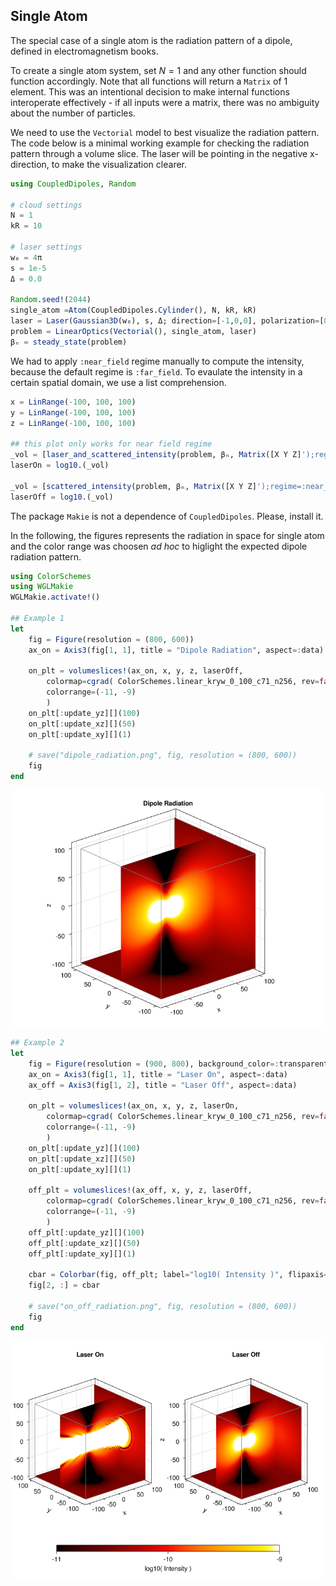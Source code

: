 ## Single Atom

The special case of a single atom is the radiation pattern of a dipole, defined in electromagnetism books.

To create a single atom system, set $N=1$ and any other function should function accordingly. Note that all functions will return a `Matrix` of 1 element. This was an intentional decision to make internal functions interoperate effectively - if all inputs were a matrix, there was no ambiguity about the number of particles.

We need to use the `Vectorial` model to best visualize the radiation pattern. The code below is a minimal working example for checking the radiation pattern through a volume slice. The laser will be pointing in the negative x-direction, to make the visualization clearer.

```julia
using CoupledDipoles, Random

# cloud settings
N = 1
kR = 10

# laser settings
w₀ = 4π
s = 1e-5
Δ = 0.0

Random.seed!(2044)
single_atom =Atom(CoupledDipoles.Cylinder(), N, kR, kR)
laser = Laser(Gaussian3D(w₀), s, Δ; direction=[-1,0,0], polarization=[0,0,1])
problem = LinearOptics(Vectorial(), single_atom, laser)
βₙ = steady_state(problem)
```

We had to apply `:near_field` regime manually to compute the intensity, because the default regime is `:far_field`. To evaulate the intensity in a certain spatial domain, we  use a list comprehension.

```julia
x = LinRange(-100, 100, 100)
y = LinRange(-100, 100, 100)
z = LinRange(-100, 100, 100)

## this plot only works for near field regime
_vol = [laser_and_scattered_intensity(problem, βₙ, Matrix([X Y Z]');regime=:near_field)[1] for X ∈ x, Y ∈ y, Z ∈ z]
laserOn = log10.(_vol)

_vol = [scattered_intensity(problem, βₙ, Matrix([X Y Z]');regime=:near_field)[1] for X ∈ x, Y ∈ y, Z ∈ z]
laserOff = log10.(_vol)
```


The package `Makie` is not a dependence of `CoupledDipoles`. Please, install it.

In the following, the figures represents the radiation in space for single atom and the color range was choosen *ad hoc* to higlight the expected dipole radiation pattern.


```julia
using ColorSchemes
using WGLMakie
WGLMakie.activate!()

## Example 1
let
    fig = Figure(resolution = (800, 600))
    ax_on = Axis3(fig[1, 1], title = "Dipole Radiation", aspect=:data)

    on_plt = volumeslices!(ax_on, x, y, z, laserOff,
        colormap=cgrad( ColorSchemes.linear_kryw_0_100_c71_n256, rev=false),
        colorrange=(-11, -9)
        )
    on_plt[:update_yz][](100)
    on_plt[:update_xz][](50)
    on_plt[:update_xy][](1)

    # save("dipole_radiation.png", fig, resolution = (800, 600))
    fig
end
```
![Dipole Radiation](dipole_radiation.png)



```julia
## Example 2
let
    fig = Figure(resolution = (900, 800), background_color=:transparent)
    ax_on = Axis3(fig[1, 1], title = "Laser On", aspect=:data)
    ax_off = Axis3(fig[1, 2], title = "Laser Off", aspect=:data)

    on_plt = volumeslices!(ax_on, x, y, z, laserOn,
        colormap=cgrad( ColorSchemes.linear_kryw_0_100_c71_n256, rev=false),
        colorrange=(-11, -9)
        )
    on_plt[:update_yz][](100)
    on_plt[:update_xz][](50)
    on_plt[:update_xy][](1)

    off_plt = volumeslices!(ax_off, x, y, z, laserOff,
        colormap=cgrad( ColorSchemes.linear_kryw_0_100_c71_n256, rev=false),
        colorrange=(-11, -9)
        )
    off_plt[:update_yz][](100)
    off_plt[:update_xz][](50)
    off_plt[:update_xy][](1)

    cbar = Colorbar(fig, off_plt; label="log10( Intensity )", flipaxis=false,  vertical = false, width = Relative(4/5),ticks=WilkinsonTicks(3))
    fig[2, :] = cbar

    # save("on_off_radiation.png", fig, resolution = (800, 600))
    fig
end
```

![Laser On and Off](on_off_radiation.png)
